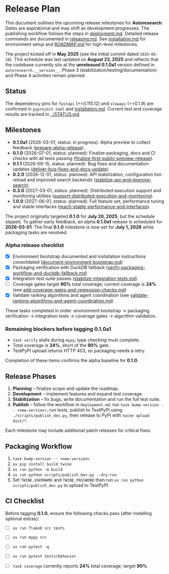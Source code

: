 # Release Plan

This document outlines the upcoming release milestones for **Autoresearch**.
Dates are aspirational and may shift as development progresses.
The publishing workflow follows the steps in
[deployment.md](deployment.md). Detailed release commands are documented in
[releasing.md](releasing.md). See
[installation.md](installation.md) for environment setup and
[ROADMAP.md](../ROADMAP.md) for high-level milestones.

The project kicked off in **May 2025** (see the initial commit dated
`2025-05-18`). This schedule was last updated on **August 23, 2025** and
reflects that the codebase currently sits at the **unreleased 0.1.0a1** version
defined in `autoresearch.__version__`. Phase 3
(stabilization/testing/documentation) and Phase 4 activities remain planned.

## Status

The dependency pins for `fastapi` (>=0.115.12) and `slowapi` (==0.1.9) are
confirmed in `pyproject.toml` and [installation.md](installation.md).
Current test and coverage results are tracked in
[../STATUS.md](../STATUS.md).

## Milestones

- **0.1.0a1** (2026-03-01, status: in progress): Alpha preview to collect
  feedback
  ([prepare-alpha-release](
  ../issues/archive/prepare-alpha-release.md)).
- **0.1.0** (2026-07-01, status: planned): Finalize packaging, docs and CI
  checks with all tests passing
  ([finalize-first-public-preview-release](
  ../issues/finalize-first-public-preview-release.md)).
- **0.1.1** (2026-09-15, status: planned): Bug fixes and documentation updates
  ([deliver-bug-fixes-and-docs-update](
  ../issues/deliver-bug-fixes-and-docs-update.md)).
- **0.2.0** (2026-12-01, status: planned): API stabilization, configuration
  hot-reload and improved search backends
  ([stabilize-api-and-improve-search](
  ../issues/stabilize-api-and-improve-search.md)).
- **0.3.0** (2027-03-01, status: planned): Distributed execution support and
  monitoring utilities
  ([support-distributed-execution-and-monitoring](
  ../issues/support-distributed-execution-and-monitoring.md)).
- **1.0.0** (2027-06-01, status: planned): Full feature set, performance
  tuning and stable interfaces
  ([reach-stable-performance-and-interfaces](
  ../issues/reach-stable-performance-and-interfaces.md)).

The project originally targeted **0.1.0** for **July 20, 2025**, but the
schedule slipped. To gather early feedback, an alpha **0.1.0a1** release is
scheduled for **2026-03-01**. The final **0.1.0** milestone is
now set for **July 1, 2026** while packaging tasks are resolved.

### Alpha release checklist

- [x] Environment bootstrap documented and installation instructions
  consolidated
  ([document-environment-bootstrap.md](
  ../issues/archive/document-environment-bootstrap.md))
- [x] Packaging verification with DuckDB fallback
  ([verify-packaging-workflow-and-duckdb-fallback.md](
  ../issues/archive/verify-packaging-workflow-and-duckdb-fallback.md))
- [x] Integration test suite passes
  ([stabilize-integration-tests.md](
  ../issues/archive/stabilize-integration-tests.md))
- [ ] Coverage gates target **90%** total coverage; current coverage is
  **24%** (see
  [add-coverage-gates-and-regression-checks.md](
  ../issues/archive/add-coverage-gates-and-regression-checks.md))
- [x] Validate ranking algorithms and agent coordination
  (see
  [validate-ranking-algorithms-and-agent-coordination.md](
  ../issues/archive/validate-ranking-algorithms-and-agent-coordination.md))

These tasks completed in order: environment bootstrap → packaging verification
→ integration tests → coverage gates → algorithm validation.

### Remaining blockers before tagging 0.1.0a1

- `task verify` stalls during `mypy`; type checking must complete.
- Total coverage is **24%**, short of the **90%** gate.
- TestPyPI upload returns HTTP 403, so packaging needs a retry.

Completion of these items confirms the alpha baseline for **0.1.0**.

## Release Phases

1. **Planning** – finalize scope and update the roadmap.
2. **Development** – implement features and expand test coverage.
3. **Stabilization** – fix bugs, write documentation and run the full test
   suite.
4. **Publish** – follow the workflow in `deployment.md`: run
   `task bump-version -- <new-version>`, run tests, publish to TestPyPI using
   `./scripts/publish_dev.py`, then release to PyPI with `twine upload dist/*`.

Each milestone may include additional patch releases for critical fixes.

## Packaging Workflow

1. `task bump-version -- <new-version>`
2. `uv pip install build twine`
3. `uv run python -m build`
4. `uv run python scripts/publish_dev.py --dry-run`
5. Set `TWINE_USERNAME` and `TWINE_PASSWORD` then run
   `uv run python scripts/publish_dev.py` to upload to TestPyPI.

## CI Checklist

Before tagging **0.1.0**, ensure the following checks pass (after installing
optional extras):

- [ ] `uv run flake8 src tests`
- [ ] `uv run mypy src`
- [ ] `uv run pytest -q`
- [ ] `uv run pytest tests/behavior`
- [ ] `task coverage` currently reports **24%** total coverage; target **90%**

